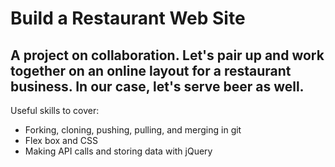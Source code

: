 # Build a Restaurant Web Site

A project on collaboration. Let's pair up and work together on an online layout for a restaurant business. In our case, let's serve beer as well.
--------

Useful skills to cover:
* Forking, cloning, pushing, pulling, and merging in git
* Flex box and CSS
* Making API calls and storing data with jQuery
